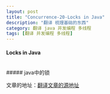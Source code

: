 ```yaml
---
layout: post
title: "Concurrence-20-Locks in Java"
description: "翻译 梳理基础的东西"
category: 翻译 java 并发编程 多线程
tags: [翻译 并发编程 多线程]
---
```

#### Locks in Java
<br/>
##### java中的锁
<br/>

文章的地址：[翻译文章的源地址](http://tutorials.jenkov.com/java-concurrency/locks.html)
<br/>














































